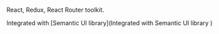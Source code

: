 React, Redux, React Router toolkit.

Integrated with [Semantic UI library](Integrated with Semantic UI library )